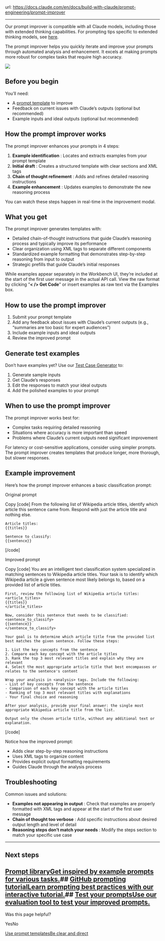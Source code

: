 url: https://docs.claude.com/en/docs/build-with-claude/prompt-engineering/prompt-improver

---

Our prompt improver is compatible with all Claude models, including those with extended thinking capabilities. For prompting tips specific to extended thinking models, see [here](/en/docs/build-with-claude/extended-thinking).

The prompt improver helps you quickly iterate and improve your prompts through automated analysis and enhancement. It excels at making prompts more robust for complex tasks that require high accuracy.

![](https://mintcdn.com/anthropic-claude-docs/LF5WV0SNF6oudpT5/images/prompt_improver.png?fit=max&auto=format&n=LF5WV0SNF6oudpT5&q=85&s=01479d382e45cc5cdec882d53f3bbf87)

## Before you begin

You’ll need:

  * A [prompt template](/en/docs/build-with-claude/prompt-engineering/prompt-templates-and-variables) to improve
  * Feedback on current issues with Claude’s outputs \(optional but recommended\)
  * Example inputs and ideal outputs \(optional but recommended\)

## How the prompt improver works

The prompt improver enhances your prompts in 4 steps:

  1. **Example identification** : Locates and extracts examples from your prompt template
  2. **Initial draft** : Creates a structured template with clear sections and XML tags
  3. **Chain of thought refinement** : Adds and refines detailed reasoning instructions
  4. **Example enhancement** : Updates examples to demonstrate the new reasoning process

You can watch these steps happen in real-time in the improvement modal.

## What you get

The prompt improver generates templates with:

  * Detailed chain-of-thought instructions that guide Claude’s reasoning process and typically improve its performance
  * Clear organization using XML tags to separate different components
  * Standardized example formatting that demonstrates step-by-step reasoning from input to output
  * Strategic prefills that guide Claude’s initial responses

While examples appear separately in the Workbench UI, they’re included at the start of the first user message in the actual API call. View the raw format by clicking ”**< /> Get Code**” or insert examples as raw text via the Examples box.

## How to use the prompt improver

  1. Submit your prompt template
  2. Add any feedback about issues with Claude’s current outputs \(e.g., “summaries are too basic for expert audiences”\)
  3. Include example inputs and ideal outputs
  4. Review the improved prompt

## Generate test examples

Don’t have examples yet? Use our [Test Case Generator](/en/docs/test-and-evaluate/eval-tool#creating-test-cases) to:

  1. Generate sample inputs
  2. Get Claude’s responses
  3. Edit the responses to match your ideal outputs
  4. Add the polished examples to your prompt

## When to use the prompt improver

The prompt improver works best for:

  * Complex tasks requiring detailed reasoning
  * Situations where accuracy is more important than speed
  * Problems where Claude’s current outputs need significant improvement

For latency or cost-sensitive applications, consider using simpler prompts. The prompt improver creates templates that produce longer, more thorough, but slower responses.

## Example improvement

Here’s how the prompt improver enhances a basic classification prompt:

Original prompt

Copy
[code]
    From the following list of Wikipedia article titles, identify which article this sentence came from.
    Respond with just the article title and nothing else.

    Article titles:
    {{titles}}

    Sentence to classify:
    {{sentence}}

[/code]

Improved prompt

Copy
[code]
    You are an intelligent text classification system specialized in matching sentences to Wikipedia article titles. Your task is to identify which Wikipedia article a given sentence most likely belongs to, based on a provided list of article titles.

    First, review the following list of Wikipedia article titles:
    <article_titles>
    {{titles}}
    </article_titles>

    Now, consider this sentence that needs to be classified:
    <sentence_to_classify>
    {{sentence}}
    </sentence_to_classify>

    Your goal is to determine which article title from the provided list best matches the given sentence. Follow these steps:

    1. List the key concepts from the sentence
    2. Compare each key concept with the article titles
    3. Rank the top 3 most relevant titles and explain why they are relevant
    4. Select the most appropriate article title that best encompasses or relates to the sentence's content

    Wrap your analysis in <analysis> tags. Include the following:
    - List of key concepts from the sentence
    - Comparison of each key concept with the article titles
    - Ranking of top 3 most relevant titles with explanations
    - Your final choice and reasoning

    After your analysis, provide your final answer: the single most appropriate Wikipedia article title from the list.

    Output only the chosen article title, without any additional text or explanation.

[/code]

Notice how the improved prompt:

  * Adds clear step-by-step reasoning instructions
  * Uses XML tags to organize content
  * Provides explicit output formatting requirements
  * Guides Claude through the analysis process

## Troubleshooting

Common issues and solutions:

  * **Examples not appearing in output** : Check that examples are properly formatted with XML tags and appear at the start of the first user message
  * **Chain of thought too verbose** : Add specific instructions about desired output length and level of detail
  * **Reasoning steps don’t match your needs** : Modify the steps section to match your specific use case

* * *

## Next steps

## [Prompt libraryGet inspired by example prompts for various tasks.](/en/resources/prompt-library/library)## [GitHub prompting tutorialLearn prompting best practices with our interactive tutorial.](https://github.com/anthropics/prompt-eng-interactive-tutorial)## [Test your promptsUse our evaluation tool to test your improved prompts.](/en/docs/test-and-evaluate/eval-tool)

Was this page helpful?

YesNo

[Use prompt templates](/en/docs/build-with-claude/prompt-engineering/prompt-templates-and-variables)[Be clear and direct](/en/docs/build-with-claude/prompt-engineering/be-clear-and-direct)
